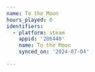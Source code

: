 ```yaml
---
name: To the Moon
hours_played: 0
identifiers:
  - platform: steam
    appid: '206440'
    name: To the Moon
    synced_on: '2024-07-04'

---
```

